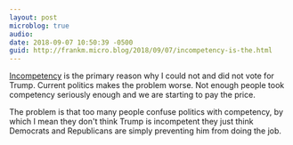 ```yaml
---
layout: post
microblog: true
audio: 
date: 2018-09-07 10:50:39 -0500
guid: http://frankm.micro.blog/2018/09/07/incompetency-is-the.html
---
```

[Incompetency](https://politicalwire.com/2018/09/07/we-are-a-superpower-run-by-a-simpleton/) is the primary reason why I could not and did not vote for Trump.  Current politics makes the problem worse. Not enough people took competency seriously enough and we are starting to pay the price. 

The problem is that too many people confuse politics with competency, by which I mean they don't think Trump is incompetent they just think Democrats and Republicans are simply preventing him from doing the job.
